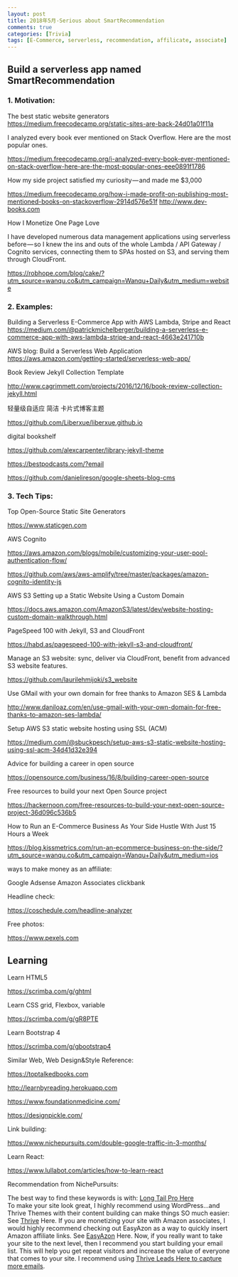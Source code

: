 ```yaml
---
layout: post
title: 2018年5月-Serious about SmartRecommendation
comments: true
categories: [Trivia]
tags: [E-Commerce, serverless, recommendation, affilicate, associate]
---
```


## Build a serverless app named SmartRecommendation

### 1. Motivation:

The best static website generators
https://medium.freecodecamp.org/static-sites-are-back-24d01a01f11a

I analyzed every book ever mentioned on Stack Overflow. Here are the most popular ones.

https://medium.freecodecamp.org/i-analyzed-every-book-ever-mentioned-on-stack-overflow-here-are-the-most-popular-ones-eee0891f1786

How my side project satisfied my curiosity — and made me $3,000

https://medium.freecodecamp.org/how-i-made-profit-on-publishing-most-mentioned-books-on-stackoverflow-2914d576e51f
http://www.dev-books.com

How I Monetize One Page Love

I have developed numerous data management applications using serverless before — so I knew the ins and outs of the whole Lambda / API Gateway / Cognito services, connecting them to SPAs hosted on S3, and serving them through CloudFront.

https://robhope.com/blog/cake/?utm_source=wanqu.co&utm_campaign=Wanqu+Daily&utm_medium=website


### 2. Examples:

Building a Serverless E-Commerce App with AWS Lambda, Stripe and React
https://medium.com/@patrickmichelberger/building-a-serverless-e-commerce-app-with-aws-lambda-stripe-and-react-4663e241710b

AWS blog: Build a Serverless Web Application
https://aws.amazon.com/getting-started/serverless-web-app/

Book Review Jekyll Collection Template

http://www.cagrimmett.com/projects/2016/12/16/book-review-collection-jekyll.html

轻量级自适应 简洁 卡片式博客主题

https://github.com/Liberxue/liberxue.github.io

digital bookshelf

https://github.com/alexcarpenter/library-jekyll-theme


https://bestpodcasts.com/?email

https://github.com/danielireson/google-sheets-blog-cms


### 3. Tech Tips:

Top Open-Source Static Site Generators 

https://www.staticgen.com

AWS Cognito

https://aws.amazon.com/blogs/mobile/customizing-your-user-pool-authentication-flow/

https://github.com/aws/aws-amplify/tree/master/packages/amazon-cognito-identity-js


AWS S3 Setting up a Static Website Using a Custom Domain

https://docs.aws.amazon.com/AmazonS3/latest/dev/website-hosting-custom-domain-walkthrough.html

PageSpeed 100 with Jekyll, S3 and CloudFront

https://habd.as/pagespeed-100-with-jekyll-s3-and-cloudfront/

Manage an S3 website: sync, deliver via CloudFront, benefit from advanced S3 website features.

https://github.com/laurilehmijoki/s3_website

Use GMail with your own domain for free thanks to Amazon SES & Lambda

http://www.daniloaz.com/en/use-gmail-with-your-own-domain-for-free-thanks-to-amazon-ses-lambda/

Setup AWS S3 static website hosting using SSL (ACM)

https://medium.com/@sbuckpesch/setup-aws-s3-static-website-hosting-using-ssl-acm-34d41d32e394

Advice for building a career in open source

https://opensource.com/business/16/8/building-career-open-source

Free resources to build your next Open Source project

https://hackernoon.com/free-resources-to-build-your-next-open-source-project-36d096c536b5

How to Run an E-Commerce Business As Your Side Hustle With Just 15 Hours a Week

https://blog.kissmetrics.com/run-an-ecommerce-business-on-the-side/?utm_source=wanqu.co&utm_campaign=Wanqu+Daily&utm_medium=ios

ways to make money as an affiliate:

Google Adsense
Amazon Associates
clickbank

Headline check:

https://coschedule.com/headline-analyzer


Free photos:

https://www.pexels.com


## Learning

Learn HTML5

https://scrimba.com/g/ghtml

Learn CSS grid, Flexbox, variable

https://scrimba.com/g/gR8PTE

Learn Bootstrap 4

https://scrimba.com/g/gbootstrap4



Similar Web, Web Design&Style Reference:

https://toptalkedbooks.com

http://learnbyreading.herokuapp.com

https://www.foundationmedicine.com/

https://designpickle.com/

Link building:

https://www.nichepursuits.com/double-google-traffic-in-3-months/


Learn React:

https://www.lullabot.com/articles/how-to-learn-react


Recommendation from NichePursuits:

The best way to find these keywords is with: [Long Tail Pro Here](https://longtailpro.com/?utm_source=nichepursuits&utm_campaign=LongTailPro&utm_medium=blog#a_aid=haws)     
To make your site look great, I highly recommend using WordPress...and Thrive Themes with their content building can make things SO much easier: See [Thrive](https://thrivethemes.com/?idev_id=1185) Here.
If you are monetizing your site with Amazon associates, I would highly recommend checking out EasyAzon as a way to quickly insert Amazon affiliate links. See [EasyAzon](http://easyazon.com/v4launch/) Here.
Now, if you really want to take your site to the next level, then I recommend you start building your email list. This will help you get repeat visitors and increase the value of everyone that comes to your site. I recommend using [Thrive Leads Here to capture more emails](https://thrivethemes.com/leads/?idev_id=1185).
